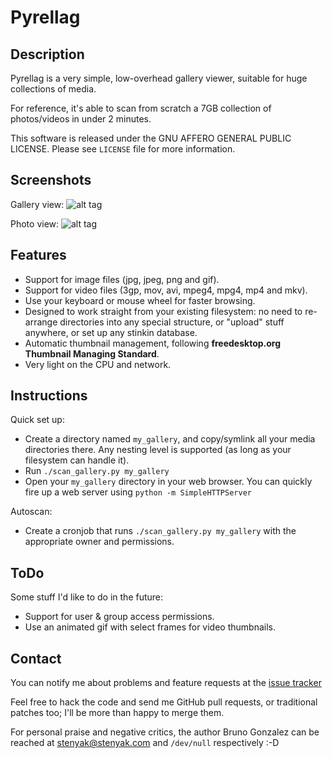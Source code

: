 Pyrellag
========

Description
-----------

Pyrellag is a very simple, low-overhead gallery viewer, suitable for huge collections of media.

For reference, it's able to scan from scratch a 7GB collection of photos/videos in under 2 minutes.

This software is released under the GNU AFFERO GENERAL PUBLIC LICENSE. Please see `LICENSE` file for more information.

Screenshots
-----------

Gallery view:
![alt tag](https://raw.github.com/stenyak/pyrellag/master/gallery_view.png)


Photo view:
![alt tag](https://raw.github.com/stenyak/pyrellag/master/photo_view.png)

Features
--------

 - Support for image files (jpg, jpeg, png and gif).
 - Support for video files (3gp, mov, avi, mpeg4, mpg4, mp4 and mkv).
 - Use your keyboard or mouse wheel for faster browsing.
 - Designed to work straight from your existing filesystem: no need to re-arrange directories into any special structure, or "upload" stuff anywhere, or set up any stinkin database.
 - Automatic thumbnail management, following **freedesktop.org Thumbnail Managing Standard**.
 - Very light on the CPU and network.

Instructions
------------

Quick set up:
 - Create a directory named `my_gallery`, and copy/symlink all your media directories there. Any nesting level is supported (as long as your filesystem can handle it).
 - Run `./scan_gallery.py my_gallery`
 - Open your `my_gallery` directory in your web browser. You can quickly fire up a web server using `python -m SimpleHTTPServer`


Autoscan:
 - Create a cronjob that runs `./scan_gallery.py my_gallery` with the appropriate owner and permissions.


ToDo
----

Some stuff I'd like to do in the future:
 - Support for user & group access permissions.
 - Use an animated gif with select frames for video thumbnails.

Contact
-------

You can notify me about problems and feature requests at the [issue tracker](https://github.com/stenyak/pyrellag/issues)

Feel free to hack the code and send me GitHub pull requests, or traditional patches too; I'll be more than happy to merge them.

For personal praise and negative critics, the author Bruno Gonzalez can be reached at [stenyak@stenyak.com](mailto:stenyak@stenyak.com) and `/dev/null` respectively :-D

